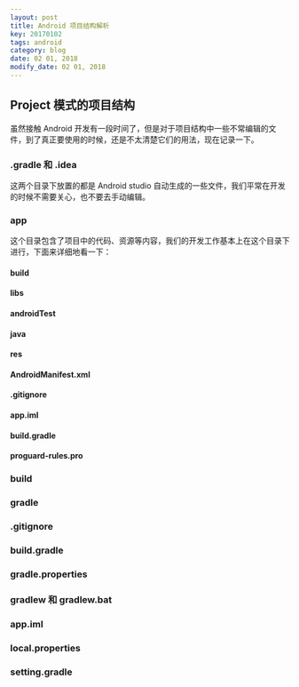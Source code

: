 ```yaml
---
layout: post
title: Android 项目结构解析
key: 20170102
tags: android
category: blog
date: 02 01, 2018
modify_date: 02 01, 2018
---
```


## Project 模式的项目结构

虽然接触 Android 开发有一段时间了，但是对于项目结构中一些不常编辑的文件，到了真正要使用的时候，还是不太清楚它们的用法，现在记录一下。

### .gradle 和 .idea

这两个目录下放置的都是 Android studio 自动生成的一些文件，我们平常在开发的时候不需要关心，也不要去手动编辑。
<!--more-->
### app

这个目录包含了项目中的代码、资源等内容，我们的开发工作基本上在这个目录下进行，下面来详细地看一下：

#### build


#### libs

#### androidTest

#### java

#### res

#### AndroidManifest.xml

#### .gitignore

#### app.iml

#### build.gradle

#### proguard-rules.pro

### build

### gradle

### .gitignore

### build.gradle

### gradle.properties

### gradlew 和 gradlew.bat

### app.iml

### local.properties

### setting.gradle